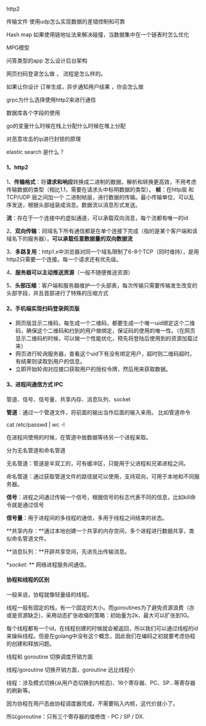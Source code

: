 http2

传输文件 使用udp怎么实现数据的差错控制和可靠

Hash map 如果使用链地址法来解决碰撞，当数据集中在一个链表时怎么优化

MPG模型

问答类型的app 怎么设计后台架构

网页扫码登录怎么做 ， 流程是怎么样的。

如果让你设计 订单生成，异步通知用户结果 ，你会怎么做

grpc为什么选择使用http2来进行通信

数据库各个字段的使用

go的变量什么时候在栈上分配什么时候在堆上分配

对恶意攻击的ip进行封锁的原理

elastic search 是什么？



#### 1、http2

1、**传输格式**：将**请求和响应**转换成二进制的数据，解析和转换更高效，不用考虑传输数据的类型（相比1.1，需要在请求头中标明数据的类型）。
**帧**：在http层 和 TCP/UDP 层之间加一个 二进制帧层，进行数据的传输。最小传输单位，可以乱序发送，根据头部组装成消息。数据流以消息形式发送。

**流**：存在于一个连接中的虚拟通道，可以承载双向消息，每个流都有唯一的id

2、**双向传输**：同域名下所有通信都是在单个连接下完成（指的是某个客户端和该域名下的服务器），**可以承载任意数据量的双向数据流**

3、**多路复用**：http1.x中浏览器对同一个域名限制了6-8个TCP（同时维持），是用http2只需要一个连接。每一个请求还有优先级。

4、**服务器可以主动推送资源**（一般不随便推送资源）

5、**头部压缩**：客户端和服务器维护一个头部表，每次传输只需要传输发生改变的头部字段，并且首部进行了特殊的压缩方式



#### 2、手机端实现扫码登录网页版

- 网页版显示二维码，每生成一个二维码，都要生成一个唯一uid绑定这个二维码，确保这个二维码和扫到的用户做绑定，保证码的使用的唯一性。（在网页显示二维码的时候，可以做一个性能优化，预先将登陆后使用到的资源加载过来）
- 网页进行轮询服务器，查看这个uid下有没有绑定用户，超时则二维码超时。有结果则读取到用户的信息。
- 立即开始轮询对应接口获取用户的授权令牌，然后用来获取数据。





#### 3、进程间通信方式 IPC

管道、信号、信号量、共享内存、消息队列、socket

**管道**：通过一个管道文件，将前面的输出当作后面的输入来用。 比如管道命令

cat /etc/passwd | wc -l  

在进程间使用的时候，在管道中放数据等待另一个进程来取。

分为无名管道和命名管道

无名管道：管道是半双工的，可有缓冲区，只能用于父进程和兄弟进程之间。

命名管道：通过获取管道文件的路径就可以使用，支持双向，可用于本地和不同服务器。

**信号**：进程之间通过传输一个信号，根据信号的标志代表不同的信息，比如kill命令就是通过信号

**信号量**：用于进程间的多线程的通信，多用于线程之间结束的状态。

**共享内存：**通过本地创建一个共享的内存空间，多个进程进行数据共享，类似命名管道文件。

**消息队列：**开辟共享空间，先进先出传输消息。

**socket:* **  网络进程服务间通信。



#### 协程和线程的区别

一般来说，协程就像轻量级的线程。

线程一般有固定的栈，有一个固定的大小。而goroutines为了避免资源浪费（亦或是资源缺乏)，采用动态扩张收缩的策略：初始量为2k，最大可以扩张到1G。

每个线程都有一个id，在线程创建的时候就会被返回，所以我们可以通过线程的id来操纵线程。但是在golang中没有这个概念，因此我们在编码之初就要考虑协程的创建和释放问题。

线程和 goroutine 切换调度开销方面

线程/goroutine 切换开销方面，goroutine 远比线程小

线程：涉及模式切换(从用户态切换到内核态)、16个寄存器、PC、SP...等寄存器的刷新等。

因为协程在用户态由协程调度器完成，不需要陷入内核，这代价就小了。

所以goroutine：只有三个寄存器的值修改 - PC / SP / DX.

